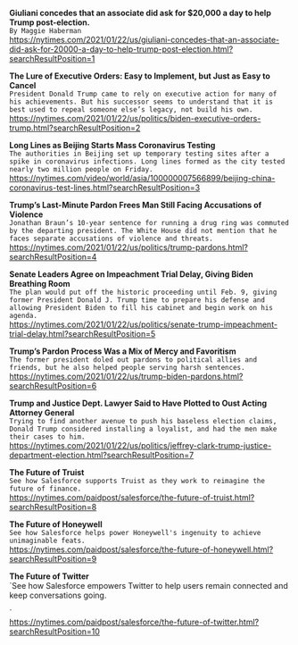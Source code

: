 **Giuliani concedes that an associate did ask for $20,000 a day to help Trump post-election.**\
`By Maggie Haberman`\
https://nytimes.com/2021/01/22/us/giuliani-concedes-that-an-associate-did-ask-for-20000-a-day-to-help-trump-post-election.html?searchResultPosition=1

**The Lure of Executive Orders: Easy to Implement, but Just as Easy to Cancel**\
`President Donald Trump came to rely on executive action for many of his achievements. But his successor seems to understand that it is best used to repeal someone else’s legacy, not build his own.`\
https://nytimes.com/2021/01/22/us/politics/biden-executive-orders-trump.html?searchResultPosition=2

**Long Lines as Beijing Starts Mass Coronavirus Testing**\
`The authorities in Beijing set up temporary testing sites after a spike in coronavirus infections. Long lines formed as the city tested nearly two million people on Friday.`\
https://nytimes.com/video/world/asia/100000007566899/beijing-china-coronavirus-test-lines.html?searchResultPosition=3

**Trump’s Last-Minute Pardon Frees Man Still Facing Accusations of Violence**\
`Jonathan Braun’s 10-year sentence for running a drug ring was commuted by the departing president. The White House did not mention that he faces separate accusations of violence and threats.`\
https://nytimes.com/2021/01/22/us/politics/trump-pardons.html?searchResultPosition=4

**Senate Leaders Agree on Impeachment Trial Delay, Giving Biden Breathing Room**\
`The plan would put off the historic proceeding until Feb. 9, giving former President Donald J. Trump time to prepare his defense and allowing President Biden to fill his cabinet and begin work on his agenda.`\
https://nytimes.com/2021/01/22/us/politics/senate-trump-impeachment-trial-delay.html?searchResultPosition=5

**Trump’s Pardon Process Was a Mix of Mercy and Favoritism**\
`The former president doled out pardons to political allies and friends, but he also helped people serving harsh sentences.`\
https://nytimes.com/2021/01/22/us/trump-biden-pardons.html?searchResultPosition=6

**Trump and Justice Dept. Lawyer Said to Have Plotted to Oust Acting Attorney General**\
`Trying to find another avenue to push his baseless election claims, Donald Trump considered installing a loyalist, and had the men make their cases to him.`\
https://nytimes.com/2021/01/22/us/politics/jeffrey-clark-trump-justice-department-election.html?searchResultPosition=7

**The Future of Truist**\
`See how Salesforce supports Truist as they work to reimagine the future of finance.
`\
https://nytimes.com/paidpost/salesforce/the-future-of-truist.html?searchResultPosition=8

**The Future of Honeywell**\
`See how Salesforce helps power Honeywell's ingenuity to achieve unimaginable feats.`\
https://nytimes.com/paidpost/salesforce/the-future-of-honeywell.html?searchResultPosition=9

**The Future of Twitter**\
`See how Salesforce empowers Twitter to help users remain connected and keep conversations going. 

`\
https://nytimes.com/paidpost/salesforce/the-future-of-twitter.html?searchResultPosition=10

